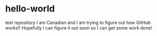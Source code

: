 # hello-world
test repository
I am Canadian and I am trying to figure out how GitHub works!! Hopefully I can figure it out soon so I can get some work done!
